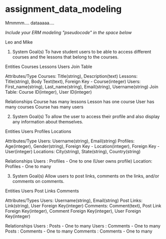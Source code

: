 # assignment_data_modeling
Mmmmm.... dataaaaa....

*Include your ERM modeling "pseudocode" in the space below*

Leo and Mike

1. System Goal(s)
  To have student users to be able to access different courses and the lessons that belong to the courses.

Entities
  Courses
  Lessons
  Users
  Join Table

Attributes/Type
  Courses: Title(string), Description(text)
  Lessons: Title(string), Body Text(text), Foreign Key - Course(integer)
  Users: First_name(string), Last_name(string), Email(string), Username(string)
  Join Table: Course ID(integer), User ID(integer)

Relationships
  Course has many lessons
  Lesson has one course
  User has many courses
  Course has many users

2. System Goal(s)
  To allow the user to access their profile and also display any information about themselves.

Entities
  Users
  Profiles
  Locations

Attributes/Type
  Users: Username(string), Email(string)
  Profiles: Age(integer), Gender(string), Foreign Key - Location(integer), Foreign Key - User(integer)
  Locations: City(string), State(string), Country(string)

Relationships
  Users : Profiles - One to one (User owns profile)
  Location: Profiles - One to many

3. System Goal(s)
  Allow users to post links, comments on the links, and/or comments on comments.

Entities
  Users
  Post Links
  Comments

Attributes/Types
  Users: Username(string), Email(string)
  Post Links: Link(string), User Foreign Key(integer)
  Comments: Comment(text), Post Link Foreign Key(integer), Comment Foreign Key(integer), User Foreign Key(integer)

Relationships
  Users : Posts - One to many
  Users : Comments - One to many
  Posts : Comments - One to many
  Comments : Comments - One to many




